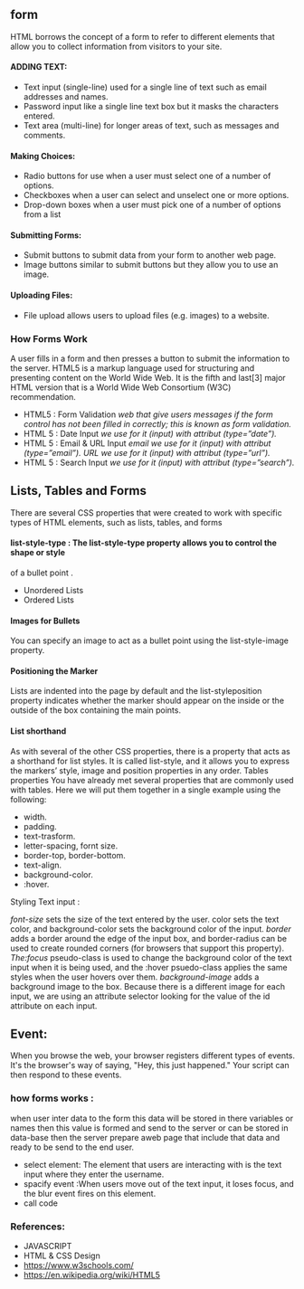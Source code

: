 ## form
HTML borrows the concept of a form to refer to different elements that allow you to collect information from visitors to your site.
#### ADDING TEXT:
* Text input (single-line) used for a single line of text such as email addresses and names.
* Password input like a single line text box but it masks the characters entered.
* Text area (multi-line) for longer areas of text, such as messages and comments.
#### Making Choices:
* Radio buttons for use when a user must select one of a number of options.
* Checkboxes when a user can select and unselect one or more options.
* Drop-down boxes when a user must pick one of a number of options from a list
#### Submitting Forms:
* Submit buttons to submit data from your form to another web page.
* Image buttons similar to submit buttons but they allow you to use an image.
#### Uploading Files:
* File upload allows users to upload files (e.g. images) to a website.
### How Forms Work
A user fills in a form and then presses a button to submit the information to the server.
HTML5
is a markup language used for structuring and presenting content on the World Wide Web. It is the fifth and last[3] major HTML version that is a World Wide Web Consortium (W3C) recommendation.
* HTML5 : Form Validation
*web that give users messages if the form control has not been filled in correctly; this is known as form validation.*
* HTML 5 : Date Input
*we use for it (input) with attribut (type=”date”).*
* HTML 5 : Email & URL Input
*email we use for it (input) with attribut (type=”email”).*
*URL we use for it (input) with attribut (type=”url”).*
* HTML 5 : Search Input
*we use for it (input) with attribut (type=”search”).*
## Lists, Tables and Forms
There are several CSS properties that were created to work with specific types of HTML elements, such as lists, tables, and forms
#### list-style-type : The list-style-type property allows you to control the shape or style
 of a bullet point .
* Unordered Lists
* Ordered Lists 
#### Images for Bullets
You can  specify an image to act as a bullet point using the list-style-image property.
#### Positioning the Marker
Lists are indented into the page by default and the list-styleposition property indicates whether the marker should appear on  the inside or the outside of the box containing the main points.
#### List shorthand
As with several of the other CSS properties, there is a property that acts as a shorthand for list styles. It is called list-style, and it allows you to express the markers’ style, image and position properties in any order.
Tables properties
You  have already met several properties that are commonly used with tables. Here we will put them together in a single example using the following:
* width.
* padding.
* text-trasform.
* letter-spacing, fornt size.
* border-top, border-bottom.
* text-align.
* background-color.
* :hover.

Styling Text input :
 
*font-size* sets the size of the text entered by the user. color sets the text color, and background-color sets the background color of the input.
*border* adds a border around the edge of the input box, and border-radius can be used to create rounded corners (for browsers that support this property).
*The:focus* pseudo-class is used to change the background color of the text input when it is being used, and the :hover psuedo-class applies the same styles when the user hovers over them.
*background-image* adds a background image to the box. Because there is a different image for each input, we are using an attribute selector looking for the value of the id attribute on each input.
## Event:
When you browse the web, your browser registers different types of events. It's the browser's way of saying, "Hey, this just happened." Your script can then respond to these events.
### how forms works :
when user inter data to the form this data will be stored in there variables or names then this value is formed and send to the server or can be stored in data-base then the server prepare aweb page that include that data and ready to be send to the end user.
* select element: The element that users are interacting with is the text input where they enter the username.
* spacify event :When users move out of the text input, it loses focus, and the blur event fires on this element.
* call code 
 ### References:
* JAVASCRIPT 
* HTML & CSS Design 
* https://www.w3schools.com/
* https://en.wikipedia.org/wiki/HTML5


